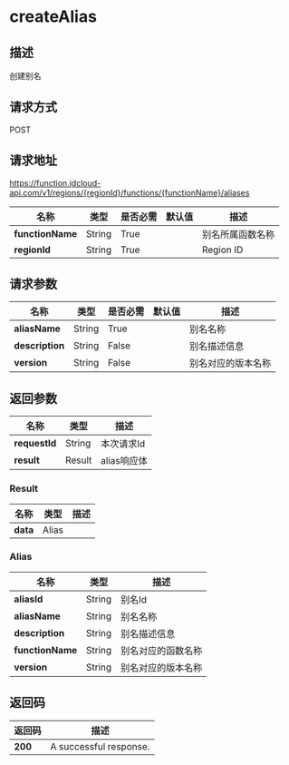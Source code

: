 # createAlias


## 描述
创建别名

## 请求方式
POST

## 请求地址
https://function.jdcloud-api.com/v1/regions/{regionId}/functions/{functionName}/aliases

|名称|类型|是否必需|默认值|描述|
|---|---|---|---|---|
|**functionName**|String|True| |别名所属函数名称|
|**regionId**|String|True| |Region ID|

## 请求参数
|名称|类型|是否必需|默认值|描述|
|---|---|---|---|---|
|**aliasName**|String|True| |别名名称|
|**description**|String|False| |别名描述信息|
|**version**|String|False| |别名对应的版本名称|


## 返回参数
|名称|类型|描述|
|---|---|---|
|**requestId**|String|本次请求Id|
|**result**|Result|alias响应体|

### Result
|名称|类型|描述|
|---|---|---|
|**data**|Alias| |
### Alias
|名称|类型|描述|
|---|---|---|
|**aliasId**|String|别名Id|
|**aliasName**|String|别名名称|
|**description**|String|别名描述信息|
|**functionName**|String|别名对应的函数名称|
|**version**|String|别名对应的版本名称|

## 返回码
|返回码|描述|
|---|---|
|**200**|A successful response.|
